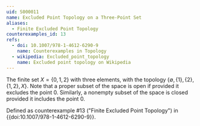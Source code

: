 ```yaml
---
uid: S000011
name: Excluded Point Topology on a Three-Point Set
aliases:
  - Finite Excluded Point Topology
counterexamples_id: 13
refs:
  - doi: 10.1007/978-1-4612-6290-9 
    name: Counterexamples in Topology
  - wikipedia: Excluded_point_topology
    name: Excluded point topology on Wikipedia
---
```

The finite set $X=\{0,1,2\}$ with three elements, with
the topology $\{\emptyset,\{1\},\{2\},\{1,2\},X\}$.
Note that a proper subset of the space is open if provided it excludes the point $0$.
Similarly, a nonempty subset of the space is closed provided it includes the point $0$.

Defined as counterexample #13 ("Finite Excluded Point Topology")
in {{doi:10.1007/978-1-4612-6290-9}}.

